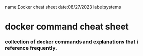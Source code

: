 name:Docker cheat sheet
date:08/27/2023
label:systems

# docker command cheat sheet

### collection of docker commands and explanations that i reference frequently.